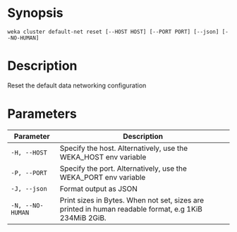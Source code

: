 # Synopsis

```weka cluster default-net reset [--HOST HOST] [--PORT PORT] [--json] [--NO-HUMAN]```

# Description

Reset the default data networking configuration

# Parameters

| Parameter | Description |
| --------- | ----------- |
| `-H, --HOST` | Specify the host. Alternatively, use the WEKA_HOST env variable |
| `-P, --PORT` | Specify the port. Alternatively, use the WEKA_PORT env variable |
| `-J, --json` | Format output as JSON |
| `-N, --NO-HUMAN` | Print sizes in Bytes. When not set, sizes are printed in human readable format, e.g 1KiB 234MiB 2GiB. |

